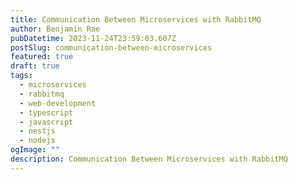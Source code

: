 ```yaml
---
title: Communication Between Microservices with RabbitMQ
author: Benjamin Rae
pubDatetime: 2023-11-24T23:59:03.607Z
postSlug: communication-between-microservices
featured: true
draft: true
tags:
  - microservices
  - rabbitmq
  - web-development
  - typescript
  - javascript
  - nestjs
  - nodejs
ogImage: ""
description: Communication Between Microservices with RabbitMQ
---
```

